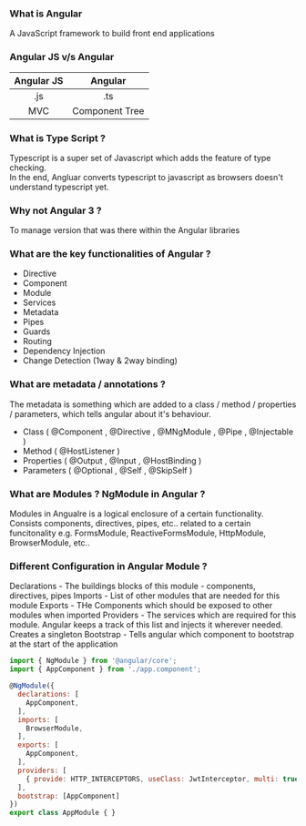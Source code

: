 ### What is Angular
A JavaScript framework to build front end applications

### Angular JS v/s Angular

|  Angular JS  |      Angular    |
| :----------: | :-------------: |
|    .js       |       .ts       |
|    MVC       |  Component Tree |

### What is Type Script ?
Typescript is a super set of Javascript which adds the feature of type checking.  
In the end, Angluar converts typescript to javascript as browsers doesn't understand typescript yet. 

### Why not Angular 3 ?
To manage version that was there within the Angular libraries

### What are the key functionalities of Angular ?
- Directive
- Component
- Module
- Services
- Metadata
- Pipes
- Guards
- Routing
- Dependency Injection
- Change Detection (1way & 2way binding)

### What are metadata / annotations ?
The metadata is something which are added to a class / method / properties / parameters, which tells angular about it's behaviour.
- Class ( @Component , @Directive , @MNgModule , @Pipe , @Injectable )
- Method ( @HostListener )
- Properties ( @Output , @Input , @HostBinding )
- Parameters ( @Optional , @Self , @SkipSelf ) 

### What are Modules ? NgModule in Angular ?
Modules in Angualre is a logical enclosure of a certain functionality. Consists components, directives, pipes, etc.. related to a certain funcitonality
e.g. FormsModule, ReactiveFormsModule, HttpModule, BrowserModule, etc..

### Different Configuration in Angular Module ?
Declarations - The buildings blocks of this module - components, directives, pipes
Imports - List of other modules that are needed for this module
Exports - THe Components which should be exposed  to other modules when imported
Providers - The services which are required for this module. Angular keeps a track of this list and injects it wherever needed. Creates a singleton
Bootstrap - Tells angular which component to bootstrap at the start of the application

```javascript
import { NgModule } from '@angular/core';
import { AppComponent } from './app.component';

@NgModule({
  declarations: [
    AppComponent,
  ],
  imports: [
    BrowserModule,
  ],
  exports: [
    AppComponent,
  ],
  providers: [
    { provide: HTTP_INTERCEPTORS, useClass: JwtInterceptor, multi: true },
  ],
  bootstrap: [AppComponent]
})
export class AppModule { }
```
